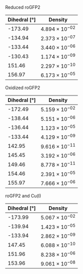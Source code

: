 Reduced roGFP2

| Dihedral [°] | Density |
|-----------|-----------|
| -173.49 | $4.894 \times 10^{-02}$ |
| -134.94 | $2.373 \times 10^{-07}$ |
| -133.44 | $3.440 \times 10^{-06}$ |
| -130.43 | $1.174 \times 10^{-09}$ |
| 151.46 | $2.297 \times 10^{-10}$ |
| 156.97 | $6.173 \times 10^{-05}$ |

Oxidized roGFP2

| Dihedral [°] | Density |
|-----------|-----------|
| -172.49 | $5.159 \times 10^{-02}$ |
| -138.44 | $5.151 \times 10^{-06}$ |
| -136.44 | $1.123 \times 10^{-05}$ |
| -133.44 | $4.129 \times 10^{-09}$ |
| 142.95 | $9.616 \times 10^{-11}$ |
| 145.45 | $3.192 \times 10^{-06}$ |
| 149.46 | $8.778 \times 10^{-11}$ |
| 154.46 | $2.391 \times 10^{-05}$ |
| 155.97 | $7.666 \times 10^{-06}$ |

roGFP2 and Cu(I)

| Dihedral [°] | Density |
|-----------|-----------|
| -173.99 | $5.067 \times 10^{-02}$ |
| -139.94 | $1.423 \times 10^{-05}$ |
| -133.94 | $2.862 \times 10^{-09}$ |
| 147.45 | $6.088 \times 10^{-10}$ |
| 151.96 | $8.238 \times 10^{-06}$ |
| 153.96 | $9.061 \times 10^{-08}$ |

